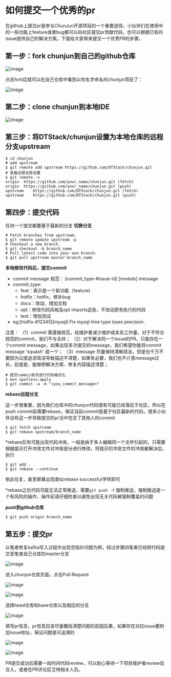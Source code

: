# 如何提交一个优秀的pr
在github上提交pr是参与ChunJun开源项目的一个重要途径，小伙伴们在使用中的一些功能上feature或者bug都可以向社区提交pr贡献代码，也可以根据已有的issue提供自己的解决方案。下面给大家带来提交一个优秀PR的步骤。

## 第一步：fork chunjun到自己的github仓库
![image](/chunjun/doc/pr/pr1.png)

点击fork后就可以在自己仓库中看到以你名字命名的chunjun项目了：

![image](/chunjun/doc/pr/pr2.png)

## 第二步：clone chunjun到本地IDE
![image](/chunjun/doc/pr/pr3.png)

## 第三步：将DTStack/chunjun设置为本地仓库的远程分支upstream
```shell
$ cd chunjun
# add upstream
$ git remote add upstream https://github.com/DTStack/chunjun.git
# 查看远程仓库设置
$ git remote -v
origin  https://github.com/your_name/chunjun.git (fetch)
origin  https://github.com/your_name/chunjun.git (push)
upstream    https://github.com/DTStack/chunjun.git (fetch)
upstream    https://github.com/DTStack/chunjun.git (push)
```
## 第四步：提交代码
任何一个提交都要基于最新的分支
**切换分支**
```shell
# Fetch branches from upstream.
$ git remote update upstream -p
# Checkout a new branch.
$ git checkout -b branch_name
# Pull latest code into your own branch.
$ git pull upstream master:branch_name
```
**本地修改代码后，提交commit**
- commit message 规范：
  [commit_type-#issue-id] [module] message
- commit_type:
    - feat：表示是一个新功能（feature)
    - hotfix：hotfix，修补bug
    - docs：改动、增加文档
    - opt：修改代码风格及opt imports这些，不改动原有执行的代码
    - test：增加测试
- eg:[hotfix-#12345][mysql] Fix mysql time type loses precision.

注意：
（1）commit 需遵循规范，给维护者减少维护成本及工作量，对于不符合规范的commit，我们不与合并；
（2）对于解决同一个Issue的PR，只能存在一个commit message，如果出现多次提交的message，我们希望你能将commit message 'squash' 成一个；
（3）message 尽量保持清晰简洁，但是也千万不要因为过度追求简洁导致描述不清楚，如果有必要，我们也不介意message过长，前提是，能够把解决方案、修复内容描述清楚；

```shell
# 提交commit前先进行代码格式化
$ mvn spotless:apply
$ git commit -a -m "<you_commit_message>"
```
**rebase远程分支**

这一步很重要，因为我们仓库中的chunjun代码很有可能已经落后于社区，所以在 push commit前需要rebase，保证当前commit是基于社区最新的代码，很多小伙伴没有这一步导致提交的pr当中包含了其他人的commit
```shell
$ git fetch upstream
$ git rebase upstream/branch_name
```

*rebase后有可能出现代码冲突，一般是由于多人编辑同一个文件引起的，只需要根据提示打开冲突文件对冲突部分进行修改，将提示的冲突文件的冲突都解决后，执行
```shell
$ git add .
$ git rebase --continue
```
依此往复，直至屏幕出现类似rebase successful字样即可

*rebase之后代码可能无法正常推送，需要```git push -f``` 强制推送，强制推送是一个有风险的操作，操作前请仔细检查以避免出现无关代码被强制覆盖的问题

**push到github仓库**
```shell
$ git push origin branch_name
```
## 第五步：提交pr
以笔者修复kafka写入过程中出现空指针问题为例，经过步骤四笔者已经把代码提交至笔者自己仓库的master分支

![image](/chunjun/doc/pr/pr4.png)

进入chunjun仓库页面，点击Pull Request

![image](/chunjun/doc/pr/pr5.png)

![image](/chunjun/doc/pr/pr6.png)

选择head仓库和base仓库以及相应的分支

![image](/chunjun/doc/pr/pr7.png)

填写pr信息，pr信息应该尽量概括清楚问题的前因后果，如果存在对应issue要附加issue地址，保证问题是可追溯的

![image](/chunjun/doc/pr/pr8.png)

![image](/chunjun/doc/pr/pr9.png)

PR提交成功后需要一段时间代码review，可以耐心等待一下项目维护者review后合入，或者在PR评论区艾特相关人员。
